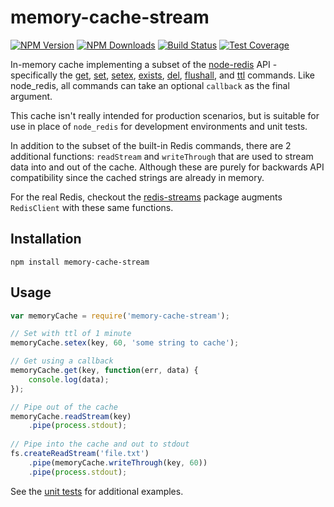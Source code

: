 # memory-cache-stream

[![NPM Version][npm-image]][npm-url]
[![NPM Downloads][downloads-image]][downloads-url]
[![Build Status][travis-image]][travis-url]
[![Test Coverage][coveralls-image]][coveralls-url]

In-memory cache implementing a subset of the [node-redis](https://github.com/mranney/node_redis) API - specifically the [get](http://redis.io/commands/get), [set](http://redis.io/commands/set), [setex](http://redis.io/commands/setex), [exists](http://redis.io/commands/exists), [del](http://redis.io/commands/del), [flushall](http://redis.io/commands/flushall), and [ttl](http://redis.io/commands/ttl) commands. Like node_redis, all commands can take an optional `callback` as the final argument.

This cache isn't really intended for production scenarios, but is suitable for use in place of `node_redis` for development environments and unit tests.

In addition to the subset of the built-in Redis commands, there are 2 additional functions: `readStream` and `writeThrough` that are used to stream data into and out of the cache. Although these are purely for backwards API compatibility since the cached strings are already in memory. 

For the real Redis, checkout the [redis-streams](https://github.com/4front/redis-streams) package augments `RedisClient` with these same functions.

## Installation
~~~
npm install memory-cache-stream
~~~

## Usage

~~~js
var memoryCache = require('memory-cache-stream');

// Set with ttl of 1 minute
memoryCache.setex(key, 60, 'some string to cache');

// Get using a callback
memoryCache.get(key, function(err, data) {
	console.log(data);
});

// Pipe out of the cache
memoryCache.readStream(key)
	.pipe(process.stdout);
	
// Pipe into the cache and out to stdout
fs.createReadStream('file.txt')
	.pipe(memoryCache.writeThrough(key, 60))
	.pipe(process.stdout);
~~~

See the [unit tests](https://github.com/4front/memory-cache-stream/blob/master/test/cache.js) for additional examples.

[npm-image]: https://img.shields.io/npm/v/memory-cache-stream.svg?style=flat
[npm-url]: https://npmjs.org/package/memory-cache-stream
[travis-image]: https://img.shields.io/travis/4front/memory-cache-stream.svg?style=flat
[travis-url]: https://travis-ci.org/4front/apphost
[coveralls-image]: https://img.shields.io/coveralls/4front/memory-cache-stream.svg?style=flat
[coveralls-url]: https://coveralls.io/r/4front/memory-cache-stream?branch=master
[downloads-image]: https://img.shields.io/npm/dm/memory-cache-stream.svg?style=flat
[downloads-url]: https://npmjs.org/package/memory-cache-stream